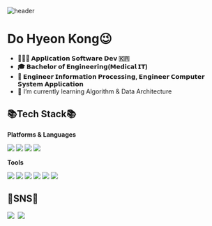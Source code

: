 ![header](https://capsule-render.vercel.app/api?type=waving&color=4B4B77&height=200&section=header&text=Welcome&fontSize=50)
# Do Hyeon Kong😉
 +  **👨🏻‍💻 𝗔𝗽𝗽𝗹𝗶𝗰𝗮𝘁𝗶𝗼𝗻 𝗦𝗼𝗳𝘁𝘄𝗮𝗿𝗲 𝗗𝗲𝘃 🇰🇷**
 +  **🎓 𝗕𝗮𝗰𝗵𝗲𝗹𝗼𝗿 𝗼𝗳 𝗘𝗻𝗴𝗶𝗻𝗲𝗲𝗿𝗶𝗻𝗴(𝗠𝗲𝗱𝗶𝗰𝗮𝗹 𝗜𝗧)**
 +  **🪪 𝗘𝗻𝗴𝗶𝗻𝗲𝗲𝗿 𝗜𝗻𝗳𝗼𝗿𝗺𝗮𝘁𝗶𝗼𝗻 𝗣𝗿𝗼𝗰𝗲𝘀𝘀𝗶𝗻𝗴, 𝗘𝗻𝗴𝗶𝗻𝗲𝗲𝗿 𝗖𝗼𝗺𝗽𝘂𝘁𝗲𝗿 𝗦𝘆𝘀𝘁𝗲𝗺 𝗔𝗽𝗽𝗹𝗶𝗰𝗮𝘁𝗶𝗼𝗻**
 +    👀 I’m currently learning Algorithm & Data Architecture             
<h2 align="left">📚Tech Stack📚</h2>
<b align="left" font="bold">Platforms & Languages</b>
<p align="left">
  <img src="https://img.shields.io/badge/Java-007396?style=flat-square&logo=JAVA&logoColor=white"/>
  <img src="https://img.shields.io/badge/C♯-5C2D91?style=flat-square&logo=C#&logoColor=white"/>
  <img src="https://img.shields.io/badge/SQL-3178C6?style=flat-square&logo=sql&logoColor=white"/>  
  <img src="https://img.shields.io/badge/Android-3DDC84?style=flat-square&logo=android&logoColor=white"/>
</p>
<b align="left">Tools</b>
<p align="left">
  <img src="https://img.shields.io/badge/Visual Studio-5C2D91?style=flat-square&logo=visualstudio&logoColor=white"/></a>
  <img src="https://img.shields.io/badge/Visual Studio Code-007ACC?style=flat-square&logo=visualstudiocode&logoColor=white"/></a>
  <img src="https://img.shields.io/badge/Eclipse IDE-2C2255?style=flat-square&logo=eclipseide&logoColor=white"/></a>
  <img src="https://img.shields.io/badge/Android Studio-3DDC84?style=flat-square&logo=androidstudio&logoColor=white"/></a>
  <img src="https://img.shields.io/badge/Oracle-F80000?style=flat-square&logo=oracle&logoColor=white"/></a>
  <img src="https://img.shields.io/badge/MSSQL-CC2927?style=flat-square&logo=microsoftsqlserver&logoColor=white"/></a>
</p>
<h2 align="left">👀SNS👀</h2>
<p align="left">
  <a href="https://www.instagram.com/dev_kkong/"><img src="https://img.shields.io/badge/Instagram-E4405F?style=flat-square&logo=instagram&logoColor=white"/></a>&nbsp
  <a href="https://hits.seeyoufarm.com"><img src="https://hits.seeyoufarm.com/api/count/incr/badge.svg?url=https%3A%2F%2Fgithub.com%2Fgjbae1212%2Fhit-counter&count_bg=%23A2C5EF&title_bg=%234D89F9&icon=&icon_color=%23E7E7E7&title=hits&edge_flat=false"/></a>    
</p>

<!--
**KKongDo/KKongDo** is a ✨ _special_ ✨ repository because its `README.md` (this file) appears on your GitHub profile.

Here are some ideas to get you started:

- 🔭 I’m currently working on ...
- 🌱 I’m currently learning ...
- 👯 I’m looking to collaborate on ...
- 🤔 I’m looking for help with ...
- 💬 Ask me about ...
- 📫 How to reach me: ...
- 😄 Pronouns: ...
- ⚡ Fun fact: ...
-->
